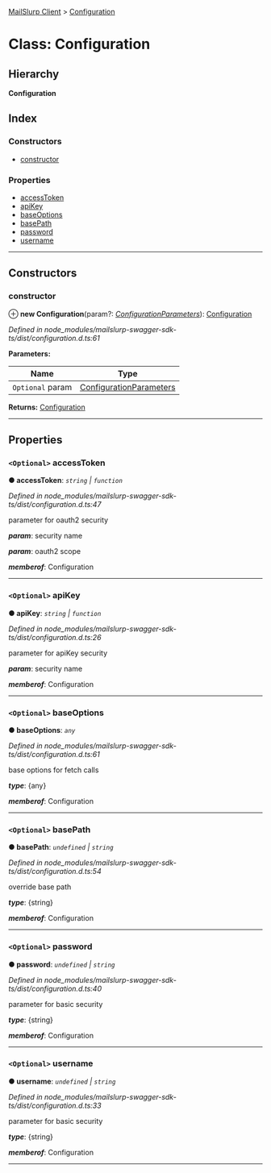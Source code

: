 [MailSlurp Client](../README.md) > [Configuration](../classes/configuration.md)

# Class: Configuration

## Hierarchy

**Configuration**

## Index

### Constructors

* [constructor](configuration.md#constructor)

### Properties

* [accessToken](configuration.md#accesstoken)
* [apiKey](configuration.md#apikey)
* [baseOptions](configuration.md#baseoptions)
* [basePath](configuration.md#basepath)
* [password](configuration.md#password)
* [username](configuration.md#username)

---

## Constructors

<a id="constructor"></a>

###  constructor

⊕ **new Configuration**(param?: *[ConfigurationParameters](../interfaces/configurationparameters.md)*): [Configuration](configuration.md)

*Defined in node_modules/mailslurp-swagger-sdk-ts/dist/configuration.d.ts:61*

**Parameters:**

| Name | Type |
| ------ | ------ |
| `Optional` param | [ConfigurationParameters](../interfaces/configurationparameters.md) |

**Returns:** [Configuration](configuration.md)

___

## Properties

<a id="accesstoken"></a>

### `<Optional>` accessToken

**● accessToken**: *`string` \| `function`*

*Defined in node_modules/mailslurp-swagger-sdk-ts/dist/configuration.d.ts:47*

parameter for oauth2 security

*__param__*: security name

*__param__*: oauth2 scope

*__memberof__*: Configuration

___
<a id="apikey"></a>

### `<Optional>` apiKey

**● apiKey**: *`string` \| `function`*

*Defined in node_modules/mailslurp-swagger-sdk-ts/dist/configuration.d.ts:26*

parameter for apiKey security

*__param__*: security name

*__memberof__*: Configuration

___
<a id="baseoptions"></a>

### `<Optional>` baseOptions

**● baseOptions**: *`any`*

*Defined in node_modules/mailslurp-swagger-sdk-ts/dist/configuration.d.ts:61*

base options for fetch calls

*__type__*: {any}

*__memberof__*: Configuration

___
<a id="basepath"></a>

### `<Optional>` basePath

**● basePath**: *`undefined` \| `string`*

*Defined in node_modules/mailslurp-swagger-sdk-ts/dist/configuration.d.ts:54*

override base path

*__type__*: {string}

*__memberof__*: Configuration

___
<a id="password"></a>

### `<Optional>` password

**● password**: *`undefined` \| `string`*

*Defined in node_modules/mailslurp-swagger-sdk-ts/dist/configuration.d.ts:40*

parameter for basic security

*__type__*: {string}

*__memberof__*: Configuration

___
<a id="username"></a>

### `<Optional>` username

**● username**: *`undefined` \| `string`*

*Defined in node_modules/mailslurp-swagger-sdk-ts/dist/configuration.d.ts:33*

parameter for basic security

*__type__*: {string}

*__memberof__*: Configuration

___

